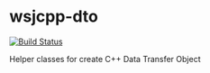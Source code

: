# wsjcpp-dto

[![Build Status](https://api.travis-ci.com/wsjcpp/wsjcpp-dto.svg?branch=master)](https://travis-ci.com/wsjcpp/wsjcpp-dto)

Helper classes for create C++ Data Transfer Object 


